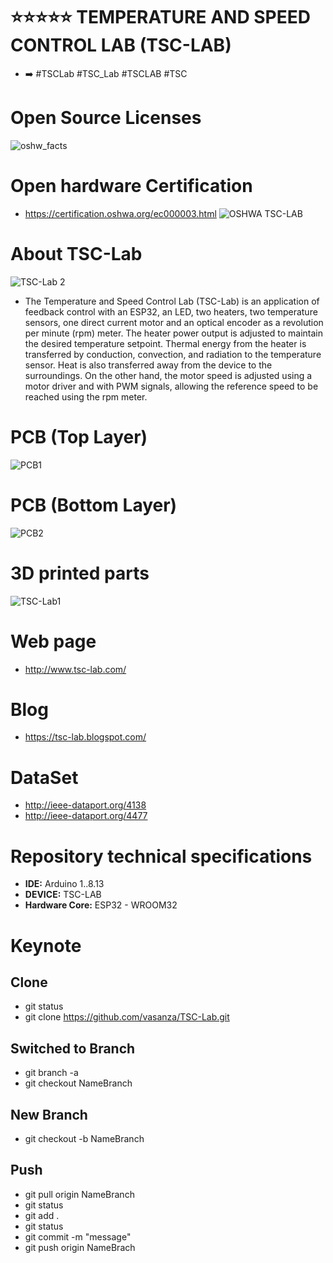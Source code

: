 # ⭐⭐⭐⭐⭐ TEMPERATURE AND SPEED CONTROL LAB (TSC-LAB)
- ➡️ #TSCLab #TSC_Lab #TSCLAB #TSC
# Open Source Licenses
![oshw_facts](https://user-images.githubusercontent.com/12642226/125852085-3a7f231a-8880-493a-b49e-cc512080cc3e.png)

# Open hardware Certification
- https://certification.oshwa.org/ec000003.html
![OSHWA TSC-LAB](https://user-images.githubusercontent.com/12642226/125882285-f6efa755-aa6a-4058-a728-ef3f6797d828.PNG)

# About TSC-Lab
![TSC-Lab 2](https://user-images.githubusercontent.com/12642226/125880387-bce3a793-99db-49d7-bb8b-49a1054c2bcd.jpeg)
- The Temperature and Speed Control Lab (TSC-Lab) is an application of feedback control with an ESP32, an LED, two heaters, two temperature sensors, one direct current motor and an optical encoder as a revolution per minute (rpm) meter. The heater power output is adjusted to maintain the desired temperature setpoint. Thermal energy from the heater is transferred by conduction, convection, and radiation to the temperature sensor. Heat is also transferred away from the device to the surroundings. On the other hand, the motor speed is adjusted using a motor driver and with PWM signals, allowing the reference speed to be reached using the rpm meter.

# PCB (Top Layer)
![PCB1](https://user-images.githubusercontent.com/12642226/126721763-297964b8-fddd-44ac-bcb2-fc0faf23f657.jpeg)

# PCB (Bottom Layer)
![PCB2](https://user-images.githubusercontent.com/12642226/126721773-6225999e-0387-4de8-9035-af233ec85429.jpeg)

# 3D printed parts
![TSC-Lab1](https://user-images.githubusercontent.com/12642226/127238189-85f5a6b9-9c4a-4691-ac9a-016595989c77.jpeg)

# Web page
- http://www.tsc-lab.com/

# Blog
- https://tsc-lab.blogspot.com/

# DataSet
- http://ieee-dataport.org/4138
- http://ieee-dataport.org/4477

# Repository technical specifications
- **IDE:** Arduino 1..8.13
- **DEVICE:** TSC-LAB
- **Hardware Core:** ESP32 - WROOM32

# Keynote
## Clone
- git status
- git clone https://github.com/vasanza/TSC-Lab.git

## Switched to Branch
- git branch -a
- git checkout NameBranch

## New Branch
- git checkout -b NameBranch

## Push
- git pull origin NameBranch
- git status
- git add .
- git status
- git commit -m "message"
- git push origin NameBrach

